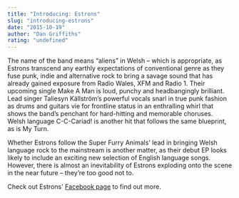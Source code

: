 ```yaml
---
title: "Introducing: Estrons"
slug: "introducing-estrons"
date: "2015-10-19"
author: "Dan Griffiths"
rating: "undefined"
---
```


The name of the band means “aliens” in Welsh – which is appropriate, as Estrons transcend any earthly expectations of conventional genre as they fuse punk, indie and alternative rock to bring a savage sound that has already gained exposure from Radio Wales, XFM and Radio 1. Their upcoming single Make A Man is loud, punchy and headbangingly brilliant. Lead singer Taliesyn Källström’s powerful vocals snarl in true punk fashion as drums and guitars vie for frontline status in an enthralling whirl that shows the band’s penchant for hard-hitting and memorable choruses. Welsh language C-C-Cariad! is another hit that follows the same blueprint, as is My Turn.

Whether Estrons follow the Super Furry Animals’ lead in bringing Welsh language rock to the mainstream is another matter, as their debut EP looks likely to include an exciting new selection of English language songs. However, there is almost an inevitability of Estrons exploding onto the scene in the near future – they’re too good not to.

Check out Estrons' [Facebook page](https://www.facebook.com/Estrons) to find out more.
